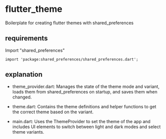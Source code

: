 # flutter_theme
Boilerplate for creating flutter themes with shared_preferences

## requirements
Import "shared_preferences"

```
import 'package:shared_preferences/shared_preferences.dart';
```

## explanation

- theme_provider.dart: Manages the state of the theme mode and variant, loads them from shared_preferences on startup, and saves them when changed.

- theme.dart: Contains the theme definitions and helper functions to get the correct theme based on the variant.

- main.dart: Uses the ThemeProvider to set the theme of the app and includes UI elements to switch between light and dark modes and select theme variants.